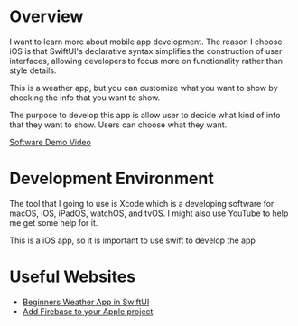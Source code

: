 # Overview

I want to learn more about mobile app development. The reason I choose iOS is that SwiftUI's declarative syntax simplifies the construction of user interfaces, allowing developers to focus more on functionality rather than style details. 

This is a weather app, but you can customize what you want to show by checking the info that you want to show.

The purpose to develop this app is allow user to decide what kind of info that they want to show. Users can choose what they want.


[Software Demo Video](http://youtube.link.goes.here)

# Development Environment

The tool that I going to use is Xcode which is a developing software for macOS, iOS, iPadOS, watchOS, and tvOS. I might also use YouTube to help me get some help for it.

This is a iOS app, so it is important to use swift to develop the app

# Useful Websites
* [Beginners Weather App in SwiftUI](https://nabendu82.medium.com/beginners-weather-app-in-swiftui-1820b08e18e1)
* [Add Firebase to your Apple project](https://firebase.google.com/docs/ios/setup)
